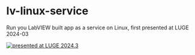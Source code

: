 # lv-linux-service

Run you LabVIEW built app as a service on Linux, first presented at LUGE 2024-03

[![presented at LUGE 2024.3](https://img.youtube.com/vi/Nbpqson0p34/0.jpg)](https://www.youtube.com/watch?v=Nbpqson0p34)
